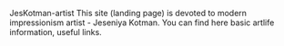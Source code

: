 JesKotman-artist
This site (landing page) is devoted to modern impressionism artist - Jeseniya Kotman.
You can find here basic artlife information, useful links.